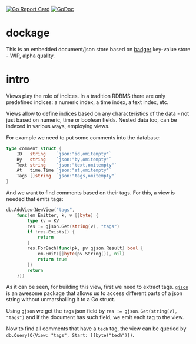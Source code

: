 [![Go Report Card](https://goreportcard.com/badge/github.com/dc0d/dockage)](https://goreportcard.com/report/github.com/dc0d/dockage) [![GoDoc](https://godoc.org/github.com/dc0d/dockage?status.svg)](https://godoc.org/github.com/dc0d/dockage)

# dockage
This is an embedded document/json store based on [badger](https://github.com/dgraph-io/badger) key-value store - WIP, alpha quality.

# intro

Views play the role of indices. In a tradition RDBMS there are only predefined indices: a numeric index, a time index, a text index, etc.

Views allow to define indices based on any characteristics of the data - not just based on numeric, time or boolean fields. Nested data too, can be indexed in various ways, employing views.

For example we need to put some comments into the database:

```go
type comment struct {
	ID   string    `json:"id,omitempty"`
	By   string    `json:"by,omitempty"`
	Text string    `json:"text,omitempty"`
	At   time.Time `json:"at,omitempty"`
	Tags []string  `json:"tags,omitempty"`
}
```

And we want to find comments based on their tags. For this, a view is needed that emits tags:

```go
db.AddView(NewView("tags",
    func(em Emitter, k, v []byte) {
        type kv = KV
        res := gjson.Get(string(v), "tags")
        if !res.Exists() {
            return
        }
        res.ForEach(func(pk, pv gjson.Result) bool {
            em.Emit([]byte(pv.String()), nil)
            return true
        })
        return
    }))
```

As it can be seen, for building this view, first we need to extract tags. [`gjson`](https://github.com/tidwall/gjson/) is an awesome package that allows us to access different parts of a json string without unmarshalling it to a Go struct.

Using `gjson` we get the `tags` json field by `res := gjson.Get(string(v), "tags")` and if the document has such field, we emit each tag to the view.

Now to find all comments that have a `tech` tag, the view can be queried by `db.Query(Q{View: "tags", Start: []byte("tech")})`.